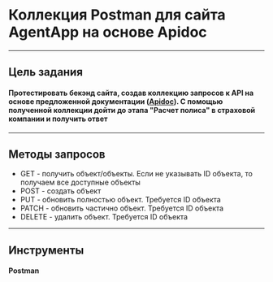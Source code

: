 # Коллекция Postman для сайта AgentApp на основе Apidoc
___
## Цель задания
#### Протестировать бекэнд сайта, создав коллекцию запросов к API на основе предложенной документации ([**Apidoc**](https://documenter.getpostman.com/view/1182459/S1ZxcVkV)). С помощью полученной коллекции дойти до этапа "Расчет полиса" в страховой компании и получить ответ
___
## Методы запросов
- GET - получить объект/объекты. Если не указывать ID объекта, то получаем все доступные объекты
- POST - создать объект
- PUT - обновить полностью объект. Требуется ID объекта
- PATCH - обновить частично объект. Требуется ID объекта
- DELETE - удалить объект. Требуется ID объекта
___
## Инструменты
#### Postman